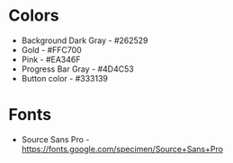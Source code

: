 # Colors

- Background Dark Gray - #262529
- Gold - #FFC700
- Pink - #EA346F
- Progress Bar Gray - #4D4C53
- Button color - #333139

# Fonts

- Source Sans Pro - https://fonts.google.com/specimen/Source+Sans+Pro

